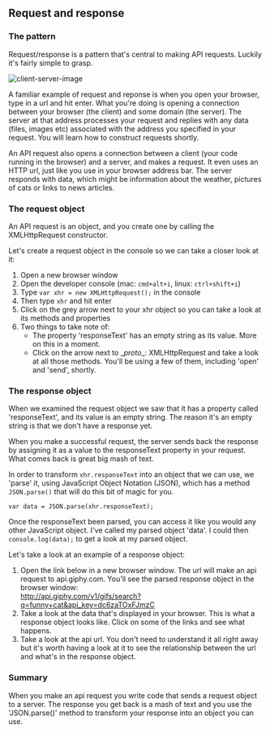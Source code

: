 ## Request and response

### The pattern
Request/response is a pattern that's central to making API requests. Luckily it's fairly simple to grasp.

![client-server-image](https://developer.mozilla.org/files/4291/client-server.png)  

A familiar example of request and reponse is when you open your browser, type in a url and hit enter. What you're doing is opening a connection between your browser (the client) and some domain (the server). The server at that address processes your request and replies with any data (files, images etc) associated with the address you specified in your request. You will learn how to construct requests shortly.  

An API request also opens a connection between a client (your code running in the browser) and a server, and makes a request. It even uses an HTTP url, just like you use in your browser address bar. The server responds with data, which might be information about the weather, pictures of cats or links to news articles.


### The request object
An API request is an object, and you create one by calling the XMLHttpRequest constructor.  

Let's create a request object in the console so we can take a closer look at it:  
1. Open a new browser window  
2. Open the developer console (mac: `cmd+alt+i`, linux: `ctrl+shift+i`)  
3. Type `var xhr = new XMLHttpRequest();` in the console  
4. Then type `xhr` and hit enter  
5. Click on the grey arrow next to your xhr object so you can take a look at its methods and properties  
6. Two things to take note of:    
    - The property 'responseText' has an empty string as its value. More on this in a moment.    
    - Click on the arrow next to \__proto__: XMLHttpRequest and take a look at all those methods. You'll be using a few of them, including 'open' and 'send', shortly.


### The response object
When we examined the request object we saw that it has a property called 'responseText', and its value is an empty string. The reason it's an empty string is that we don't have a response yet.  

When you make a successful request, the server sends back the response by assigning it as a value to the responseText property in your request. What comes back is great big mash of text.  

In order to transform `xhr.responseText` into an object that we can use, we 'parse' it, using JavaScript Object Notation (JSON), which has a method `JSON.parse()` that will do this bit of magic for you.

`var data = JSON.parse(xhr.responseText);`

Once the responseText been parsed, you can access it like you would any other JavaScript object. I've called my parsed object 'data'. I could then `console.log(data);` to get a look at my parsed object.

Let's take a look at an example of a response object:

1. Open the link below in a new browser window. The url will make an api request to api.giphy.com. You'll see the parsed response object in the browser window:   
http://api.giphy.com/v1/gifs/search?q=funny+cat&api_key=dc6zaTOxFJmzC  
2. Take a look at the data that's displayed in your browser. This is what a response object looks like. Click on some of the links and see what happens.  
3. Take a look at the api url. You don't need to understand it all right away but it's worth having a look at it to see the relationship between the url and what's in the response object.

### Summary
When you make an api request you write code that sends a request object to a server. The response you get back is a mash of text and you use the 'JSON.parse()' method to transform your response into an object you can use.
